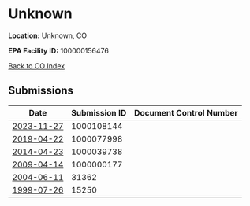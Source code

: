 # Unknown

**Location:** Unknown, CO

**EPA Facility ID:** 100000156476

[Back to CO Index](../../index.md)

## Submissions

| Date | Submission ID | Document Control Number |
|------|--------------|-------------------------|
| [2023-11-27](submissions/1000108144.md) | 1000108144 |  |
| [2019-04-22](submissions/1000077998.md) | 1000077998 |  |
| [2014-04-23](submissions/1000039738.md) | 1000039738 |  |
| [2009-04-14](submissions/1000000177.md) | 1000000177 |  |
| [2004-06-11](submissions/31362.md) | 31362 |  |
| [1999-07-26](submissions/15250.md) | 15250 |  |
